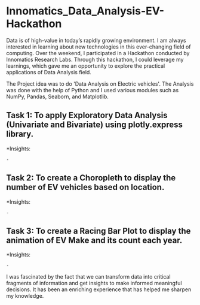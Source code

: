 # Innomatics_Data_Analysis-EV-Hackathon

Data is of high-value in today’s rapidly growing environment. I am always interested in learning about new technologies in this ever-changing field of computing.
Over the weekend, I participated in a Hackathon conducted by Innomatics Research Labs. 
Through this hackathon, I could leverage my learnings, which gave me an opportunity to explore the practical applications of Data Analysis field. 

The Project idea was to do 'Data Analysis on Electric vehicles'. The Analysis was done with the help of Python and I used various modules such as NumPy, Pandas, Seaborn, and Matplotlib. 


## Task 1: To apply Exploratory Data Analysis (Univariate and Bivariate) using plotly.express library.
  
  *Insights: 
    
    - 
    
## Task 2: To create a Choropleth to display the number of EV vehicles based on location.
  
  *Insights: 
  
    - 
    
## Task 3: To create a Racing Bar Plot to display the animation of EV Make and its count each year.

  *Insights: 
  
    - 
    
I was fascinated by the fact that we can transform data into critical fragments of information and get insights to make informed meaningful decisions. 
It has been an enriching experience that has helped me sharpen my knowledge.
